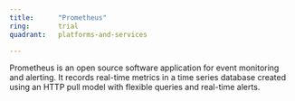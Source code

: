 ```yaml
---
title:      "Prometheus"
ring:       trial
quadrant:   platforms-and-services

---
```


Prometheus is an open source software application for event monitoring and alerting. It records real-time metrics in a time series database created using an HTTP pull model with flexible queries and real-time alerts.